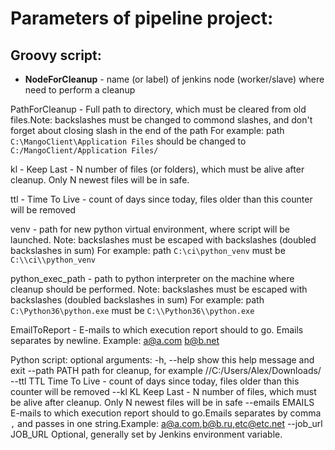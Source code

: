 # Parameters of pipeline project:

## Groovy script:
* **NodeForCleanup** - name (or label) of jenkins node (worker/slave) where need to perform a cleanup

PathForCleanup - Full path to directory, which must be cleared from old files.Note: backslashes must be changed to commond slashes, and don't forget about closing slash in the end of the path
For example: path `C:\MangoClient\Application Files` should be changed to `C:/MangoClient/Application Files/`

kl - Keep Last - N number of files (or folders), which must be alive after cleanup. Only N newest files will be in safe.

ttl - Time To Live - count of days since today, files older than this counter will be removed

venv - path for new python virtual environment, where script will be launched.
Note: backslashes must be escaped with backslashes (doubled backslashes in sum)
For example: path `C:\ci\python_venv` must be `C:\\ci\\python_venv`

python_exec_path - path to python interpreter on the machine where cleanup should be performed.
Note: backslashes must be escaped with backslashes (doubled backslashes in sum)
For example: path `C:\Python36\python.exe` must be `C:\\Python36\\python.exe`

EmailToReport - E-mails to which execution report should to go. Emails separates by newline.
	Example:
	a@a.com
	b@b.net


Python script:
optional arguments:
  -h, --help         show this help message and exit
  --path PATH        path for cleanup, for example //C:/Users/Alex/Downloads/
  --ttl TTL          Time To Live - count of days since today, files older
                     than this counter will be removed
  --kl KL            Keep Last - N number of files, which must be alive after
                     cleanup. Only N newest files will be in safe
  --emails EMAILS    E-mails to which execution report should to go.Emails
                     separates by comma `,` and passes in one string.Example:
                     a@a.com,b@b.ru,etc@etc.net
  --job_url JOB_URL  Optional, generally set by Jenkins environment variable.